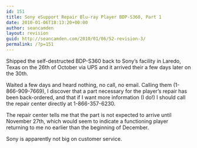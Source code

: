 ```yaml
---
id: 151
title: Sony eSupport Repair Blu-ray Player BDP-S360, Part 1
date: 2010-01-06T18:13:20+00:00
author: seancamden
layout: revision
guid: http://seancamden.com/2010/01/06/52-revision-3/
permalink: /?p=151
---
```

Shipped the self-destructed BDP-S360 back to Sony&#8217;s facility in Laredo, Texas on the 26th of October via UPS and it arrived their a few days later on the 30th. 

Waited a few days and heard nothing, no call, no email. Calling them (1-866-909-7669), I discover that a part necessary for the player&#8217;s repair has been back-ordered, and that if I want more information (I do!) I should call the repair center directly at 1-866-357-6230.

The repair center tells me that the part is not expected to arrive until November 27th, which would seem to indicate a functioning player returning to me no earlier than the beginning of December.

Sony is apparently not big on customer service.